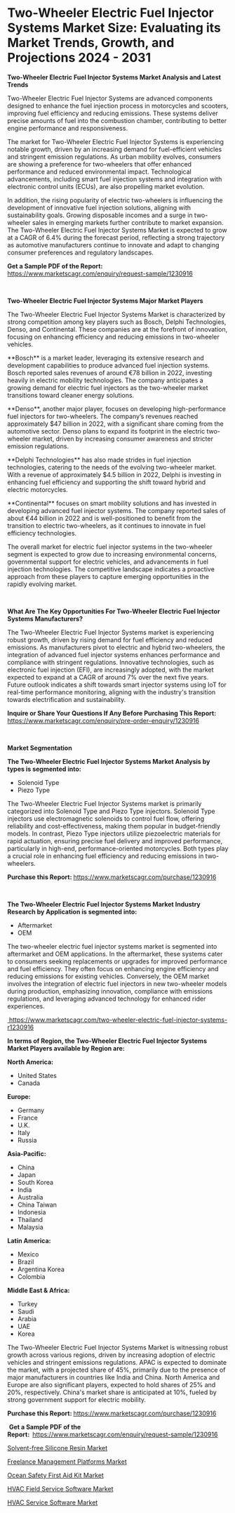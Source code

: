 <p><h1>Two-Wheeler Electric Fuel Injector Systems Market Size: Evaluating its Market Trends, Growth, and Projections 2024 - 2031</h1></p><p><strong>Two-Wheeler Electric Fuel Injector Systems Market Analysis and Latest Trends</strong></p>
<p><p>Two-Wheeler Electric Fuel Injector Systems are advanced components designed to enhance the fuel injection process in motorcycles and scooters, improving fuel efficiency and reducing emissions. These systems deliver precise amounts of fuel into the combustion chamber, contributing to better engine performance and responsiveness.</p><p>The market for Two-Wheeler Electric Fuel Injector Systems is experiencing notable growth, driven by an increasing demand for fuel-efficient vehicles and stringent emission regulations. As urban mobility evolves, consumers are showing a preference for two-wheelers that offer enhanced performance and reduced environmental impact. Technological advancements, including smart fuel injection systems and integration with electronic control units (ECUs), are also propelling market evolution.</p><p>In addition, the rising popularity of electric two-wheelers is influencing the development of innovative fuel injection solutions, aligning with sustainability goals. Growing disposable incomes and a surge in two-wheeler sales in emerging markets further contribute to market expansion. The Two-Wheeler Electric Fuel Injector Systems Market is expected to grow at a CAGR of 6.4% during the forecast period, reflecting a strong trajectory as automotive manufacturers continue to innovate and adapt to changing consumer preferences and regulatory landscapes.</p></p>
<p><strong>Get a Sample PDF of the Report:&nbsp;</strong> <a href="https://www.marketscagr.com/enquiry/request-sample/1230916?utm_campaign=1126&utm_medium=2&utm_source=Github&utm_content=ia&utm_term=04112024&utm_id=two-wheeler-electric-fuel-injector-systems">https://www.marketscagr.com/enquiry/request-sample/1230916</a></p>
<p>&nbsp;</p>
<p><strong>Two-Wheeler Electric Fuel Injector Systems Major Market Players</strong></p>
<p><p>The Two-Wheeler Electric Fuel Injector Systems Market is characterized by strong competition among key players such as Bosch, Delphi Technologies, Denso, and Continental. These companies are at the forefront of innovation, focusing on enhancing efficiency and reducing emissions in two-wheeler vehicles.</p><p>**Bosch** is a market leader, leveraging its extensive research and development capabilities to produce advanced fuel injection systems. Bosch reported sales revenues of around €78 billion in 2022, investing heavily in electric mobility technologies. The company anticipates a growing demand for electric fuel injectors as the two-wheeler market transitions toward cleaner energy solutions.</p><p>**Denso**, another major player, focuses on developing high-performance fuel injectors for two-wheelers. The company’s revenues reached approximately $47 billion in 2022, with a significant share coming from the automotive sector. Denso plans to expand its footprint in the electric two-wheeler market, driven by increasing consumer awareness and stricter emission regulations.</p><p>**Delphi Technologies** has also made strides in fuel injection technologies, catering to the needs of the evolving two-wheeler market. With a revenue of approximately $4.5 billion in 2022, Delphi is investing in enhancing fuel efficiency and supporting the shift toward hybrid and electric motorcycles.</p><p>**Continental** focuses on smart mobility solutions and has invested in developing advanced fuel injector systems. The company reported sales of about €44 billion in 2022 and is well-positioned to benefit from the transition to electric two-wheelers, as it continues to innovate in fuel efficiency technologies.</p><p>The overall market for electric fuel injector systems in the two-wheeler segment is expected to grow due to increasing environmental concerns, governmental support for electric vehicles, and advancements in fuel injection technologies. The competitive landscape indicates a proactive approach from these players to capture emerging opportunities in the rapidly evolving market.</p></p>
<p>&nbsp;</p>
<p><strong>What Are The Key Opportunities For Two-Wheeler Electric Fuel Injector Systems Manufacturers?</strong></p>
<p><p>The Two-Wheeler Electric Fuel Injector Systems market is experiencing robust growth, driven by rising demand for fuel efficiency and reduced emissions. As manufacturers pivot to electric and hybrid two-wheelers, the integration of advanced fuel injector systems enhances performance and compliance with stringent regulations. Innovative technologies, such as electronic fuel injection (EFI), are increasingly adopted, with the market expected to expand at a CAGR of around 7% over the next five years. Future outlook indicates a shift towards smart injector systems using IoT for real-time performance monitoring, aligning with the industry's transition towards electrification and sustainability.</p></p>
<p><strong>Inquire or Share Your Questions If Any Before Purchasing This Report:</strong> <a href="https://www.marketscagr.com/enquiry/pre-order-enquiry/1230916?utm_campaign=1126&utm_medium=2&utm_source=Github&utm_content=ia&utm_term=04112024&utm_id=two-wheeler-electric-fuel-injector-systems">https://www.marketscagr.com/enquiry/pre-order-enquiry/1230916</a></p>
<p>&nbsp;</p>
<p><strong>Market Segmentation</strong></p>
<p><strong>The Two-Wheeler Electric Fuel Injector Systems Market Analysis by types is segmented into:</strong></p>
<p><ul><li>Solenoid Type</li><li>Piezo Type</li></ul></p>
<p><p>The Two-Wheeler Electric Fuel Injector Systems market is primarily categorized into Solenoid Type and Piezo Type injectors. Solenoid Type injectors use electromagnetic solenoids to control fuel flow, offering reliability and cost-effectiveness, making them popular in budget-friendly models. In contrast, Piezo Type injectors utilize piezoelectric materials for rapid actuation, ensuring precise fuel delivery and improved performance, particularly in high-end, performance-oriented motorcycles. Both types play a crucial role in enhancing fuel efficiency and reducing emissions in two-wheelers.</p></p>
<p><strong>Purchase this Report:&nbsp;</strong><a href="https://www.marketscagr.com/purchase/1230916?utm_campaign=1126&utm_medium=2&utm_source=Github&utm_content=ia&utm_term=04112024&utm_id=two-wheeler-electric-fuel-injector-systems">https://www.marketscagr.com/purchase/1230916</a></p>
<p>&nbsp;</p>
<p><strong>The Two-Wheeler Electric Fuel Injector Systems Market Industry Research by Application is segmented into:</strong></p>
<p><ul><li>Aftermarket</li><li>OEM</li></ul></p>
<p><p>The two-wheeler electric fuel injector systems market is segmented into aftermarket and OEM applications. In the aftermarket, these systems cater to consumers seeking replacements or upgrades for improved performance and fuel efficiency. They often focus on enhancing engine efficiency and reducing emissions for existing vehicles. Conversely, the OEM market involves the integration of electric fuel injectors in new two-wheeler models during production, emphasizing innovation, compliance with emissions regulations, and leveraging advanced technology for enhanced rider experiences.</p></p>
<p><a href="https://www.marketscagr.com/two-wheeler-electric-fuel-injector-systems-r1230916?utm_campaign=1126&utm_medium=2&utm_source=Github&utm_content=ia&utm_term=04112024&utm_id=two-wheeler-electric-fuel-injector-systems">&nbsp;https://www.marketscagr.com/two-wheeler-electric-fuel-injector-systems-r1230916</a></p>
<p><strong>In terms of Region, the Two-Wheeler Electric Fuel Injector Systems Market Players available by Region are:</strong></p>
<p>
    <p> <strong> North America: </strong>
        <ul>
            <li>United States</li>
            <li>Canada</li>
        </ul>
        </p> 
    <p> <strong> Europe: </strong>
        <ul>
            <li>Germany</li>
            <li>France</li>
            <li>U.K.</li>
            <li>Italy</li>
            <li>Russia</li>
        </ul>
        </p> 
    <p> <strong> Asia-Pacific: </strong>
        <ul>
            <li>China</li>
            <li>Japan</li>
            <li>South Korea</li>
            <li>India</li>
            <li>Australia</li>
            <li>China Taiwan</li>
            <li>Indonesia</li>
            <li>Thailand</li>
            <li>Malaysia</li>
        </ul>
        </p> 
    <p> <strong> Latin America: </strong>
        <ul>
            <li>Mexico</li>
            <li>Brazil</li>
            <li>Argentina Korea</li>
            <li>Colombia</li>
        </ul>
        </p> 
    <p> <strong> Middle East & Africa: </strong>
        <ul>
            <li>Turkey</li>
            <li>Saudi</li>
            <li>Arabia</li>
            <li>UAE</li>
            <li>Korea</li>
        </ul>
    </p>
    </p>
<p><p>The Two-Wheeler Electric Fuel Injector Systems Market is witnessing robust growth across various regions, driven by increasing adoption of electric vehicles and stringent emissions regulations. APAC is expected to dominate the market, with a projected share of 45%, primarily due to the presence of major manufacturers in countries like India and China. North America and Europe are also significant players, expected to hold shares of 25% and 20%, respectively. China's market share is anticipated at 10%, fueled by strong government support for electric mobility.</p></p>
<p><strong>Purchase this Report: </strong><a href="https://www.marketscagr.com/purchase/1230916?utm_campaign=1126&utm_medium=2&utm_source=Github&utm_content=ia&utm_term=04112024&utm_id=two-wheeler-electric-fuel-injector-systems">https://www.marketscagr.com/purchase/1230916</a></p>
<p>&nbsp;<strong>Get a Sample PDF of the Report:&nbsp;&nbsp;</strong><a href="https://www.marketscagr.com/enquiry/request-sample/1230916?utm_campaign=1126&utm_medium=2&utm_source=Github&utm_content=ia&utm_term=04112024&utm_id=two-wheeler-electric-fuel-injector-systems">https://www.marketscagr.com/enquiry/request-sample/1230916</a></p>
<p><strong></strong></p>
<p><p><a href="https://www.linkedin.com/pulse/solvent-free-silicone-resin-market-size-growth-trends-statistics-p6opf?utm_campaign=1126&utm_medium=2&utm_source=Github&utm_content=ia&utm_term=04112024&utm_id=two-wheeler-electric-fuel-injector-systems">Solvent-free Silicone Resin Market</a></p><p><a href="https://www.linkedin.com/pulse/freelance-management-platforms-market-global-insights-hm3pf?utm_campaign=1126&utm_medium=2&utm_source=Github&utm_content=ia&utm_term=04112024&utm_id=two-wheeler-electric-fuel-injector-systems">Freelance Management Platforms Market</a></p><p><a href="https://www.linkedin.com/pulse/pioneering-growth-analyzing-global-ocean-safety-first-aid-prbvf?utm_campaign=1126&utm_medium=2&utm_source=Github&utm_content=ia&utm_term=04112024&utm_id=two-wheeler-electric-fuel-injector-systems">Ocean Safety First Aid Kit Market</a></p><p><a href="https://www.linkedin.com/pulse/hvac-field-service-software-market-forecast-global-insight-burst-2vyvf?utm_campaign=1126&utm_medium=2&utm_source=Github&utm_content=ia&utm_term=04112024&utm_id=two-wheeler-electric-fuel-injector-systems">HVAC Field Service Software Market</a></p><p><a href="https://www.linkedin.com/pulse/hvac-service-software-market-investigation-industry-evolution-nmwqf?utm_campaign=1126&utm_medium=2&utm_source=Github&utm_content=ia&utm_term=04112024&utm_id=two-wheeler-electric-fuel-injector-systems">HVAC Service Software Market</a></p></p>